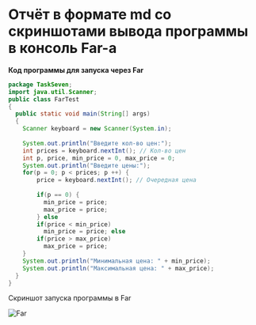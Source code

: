 # Отчёт в формате md со скриншотами вывода программы в консоль Far-a

**Код программы для запуска через Far**
```Java
package TaskSeven;
import java.util.Scanner;
public class FarTest
{
  public static void main(String[] args)
  {
    Scanner keyboard = new Scanner(System.in);
    
    System.out.println("Введите кол-во цен:");
    int prices = keyboard.nextInt(); // Кол-во цен
    int p, price, min_price = 0, max_price = 0;
    System.out.println("Введите цены:");
    for(p = 0; p < prices; p ++) {
        price = keyboard.nextInt(); // Очередная цена
        
        if(p == 0) { 
          min_price = price;
          max_price = price;
        } else
        if(price < min_price)
          min_price = price; else
        if(price > max_price)
          max_price = price;
    }
    System.out.println("Минимальная цена: " + min_price);
    System.out.println("Максимальная цена: " + max_price);
  }
}
```
Скриншот запуска программы в Far  

![Far](https://github.com/Fisher48/Course-Java-1.2/assets/156232888/59559d37-8b7d-4b08-ac2a-2f1a251e7dd9)

